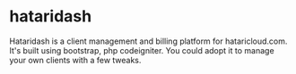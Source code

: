 # hataridash
Hataridash is a client management and billing platform for hataricloud.com. 
It's built using bootstrap, php codeigniter. 
You could adopt it to manage your own clients with a few tweaks. 
